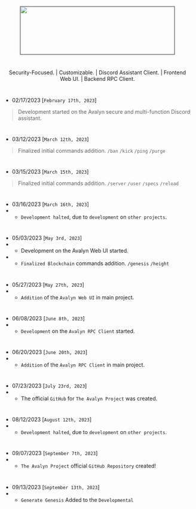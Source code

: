 
# 

<p align="center">
<a href="" target="_blank"><img src="https://xnitc.com/discord/bots/avalyn/data/imgs/avalyn_logo.png" width="414" height="129" border="0"></a>
</p>

#

<p align="center">
Security-Focused. | Customizable. | Discord Assistant Client. | Frontend Web UI. | Backend RPC Client.
</p>

#

- 02/17/2023 [`February 17th, 2023`]
> Development started on the Avalyn secure and multi-function Discord assistant.

#

- 03/12/2023 [`March 12th, 2023`]
> Finalized initial commands addition. `/ban` `/kick` `/ping` `/purge`

#

- 03/15/2023 [`March 15th, 2023`]
> Finalized initial commands addition. `/server` `/user` `/specs` `/reload`

#

- 03/16/2023 [`March 16th, 2023`]
- - `Development halted`, due to `development` on `other projects`.
 
#

- 05/03/2023 [`May 3rd, 2023`]
- - Development on the Avalyn Web UI started.
- - `Finalized Blockchain` commands addition. `/genesis` `/height`

#

- 05/27/2023 [`May 27th, 2023`]
- - `Addition` of the `Avalyn Web UI` in main project.

#

- 06/08/2023 [`June 8th, 2023`]
- - `Development` on the `Avalyn RPC Client` started.

#

- 06/20/2023 [`June 20th, 2023`]
- - `Addition` of the `Avalyn RPC Client` in main project.

#

- 07/23/2023 [`July 23rd, 2023`]
- - The official `GitHub` for `The Avalyn Project` was created.

#

- 08/12/2023 [`August 12th, 2023`]
- - `Development halted`, due to `development` on `other projects`.

#

- 09/07/2023 [`September 7th, 2023`]
- - `The Avalyn Project` official `GitHub Repository` created!

#

- 09/13/2023 [`September 13th, 2023`]
- - `Generate Genesis` Added to the `Developmental`

#
